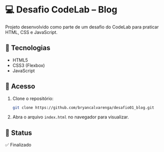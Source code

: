 # 💻 Desafio CodeLab – Blog

Projeto desenvolvido como parte de um desafio do CodeLab para praticar HTML, CSS e JavaScript.

## 🚀 Tecnologias

- HTML5  
- CSS3 (Flexbox)  
- JavaScript

## 🔗 Acesso

1. Clone o repositório:
   ```bash
   git clone https://github.com/bryancalvarenga/desafio01_blog.git

2. Abra o arquivo `index.html` no navegador para visualizar.

## 📌 Status

✅ Finalizado
